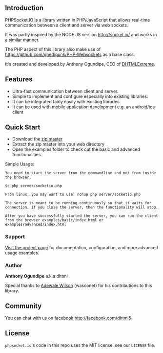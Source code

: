 ## Introduction
PHPSocket.IO is a library written in PHP/JavaScript that allows real-time communication between a client and server via web sockets.

It was partly inspired by the NODE.JS version http://socket.io/ and works in a similar manner.

The PHP aspect of this library also make use of https://github.com/ghedipunk/PHP-Websockets as a base class.


It's created and developed by Anthony Ogundipe, CEO of [DHTMLExtreme](http://www.africoders.com).

## Features
* Ultra-fast communication between client and server.
* Simple to implement and configure especially into existing libraries.
* It can be integrated fairly easily with existing libraries.
* It can be used with mobile application development e.g. an android/ios client


## Quick Start
* Download the [zip master](https://github.com/dhtml/phpsocket.io/archive/master.zip)
* Extract the zip master into your web directory
* Open the examples folder to check out the basic and advanced functionalities.


Simple Usage:

```
You need to start the server from the commandline and not from inside the browser.

$: php server/socketio.php

From linux, you may want to use: nohup php server/socketio.php 

The server is meant to be running continuously so that it waits for connection, if you close the server, then the functionality will stop.

After you have successfully started the server, you can run the client from the browser examples/basic/index.html or examples/advanced/index.html

```

### Support
[Visit the project page](http://dhtml.github.io/phpsocket.io/) for documentation, configuration, and more advanced usage examples. 



### Author

**Anthony Ogundipe** a.k.a dhtml

Special thanks to <a href="https://www.facebook.com/wasconet">Adewale Wilson</a> (wasconet) for his contributions to this library.

## Community
You can chat with us on facebook http://facebook.com/dhtml5 


## License

`phpsocket.io`'s code in this repo uses the MIT license, see our `LICENSE` file.
